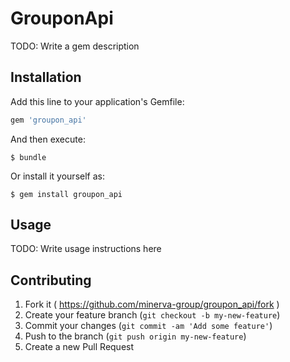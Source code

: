 # GrouponApi

TODO: Write a gem description

## Installation

Add this line to your application's Gemfile:

```ruby
gem 'groupon_api'
```

And then execute:

    $ bundle

Or install it yourself as:

    $ gem install groupon_api

## Usage

TODO: Write usage instructions here

## Contributing

1. Fork it ( https://github.com/minerva-group/groupon_api/fork )
2. Create your feature branch (`git checkout -b my-new-feature`)
3. Commit your changes (`git commit -am 'Add some feature'`)
4. Push to the branch (`git push origin my-new-feature`)
5. Create a new Pull Request
